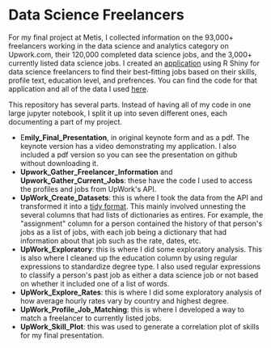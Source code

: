 # Data Science Freelancers

For my final project at Metis, I collected information on the 93,000+ freelancers working in the data science and analytics category on Upwork.com, their 120,000 completed data science jobs, and the 3,000+ currently listed data science jobs. I created an [application](https://robinsones.shinyapps.io/Job_Shiny_App/) using R Shiny for data science freelancers to find their best-fitting jobs based on their skills, profile text, education level, and prefrences. You can find the code for that application and all of the data I used [here](https://github.com/robinsones/Freelancer-Shiny-App). 

This repository has several parts. Instead of having all of my code in one large jupyter notebook, I split it up into seven different ones, each documenting a part of my project. 
- E**mily_Final_Presentation**, in original keynote form and as a pdf. The keynote version has a video demonstrating my application. I also included a pdf version so you can see the presentation on github without downloading it. 
- **Upwork_Gather_Freelancer_Information** and **Upwork_Gather_Current_Jobs**: these have the code I used to access the profiles and jobs from UpWork's API.
- **UpWork_Create_Datasets**: this is where I took the data from the API and transformed it into a [tidy format](ftp://cran.r-project.org/pub/R/web/packages/tidyr/vignettes/tidy-data.html). This mainly involved unnesting the several columns that had lists of dictionaries as entires. For example, the "assignment" column for a person contained the history of that person's jobs as a list of jobs, with each job being a dictionary that had information about that job such as the rate, dates, etc. 
- **UpWork_Exploratory**: this is where I did some exploratory analysis. This is also where I cleaned up the education column by using regular expressions to standardize degree type. I also used regular expressions to classify a person's past job as either a data science job or not based on whether it included one of a list of words. 
- **UpWork_Explore_Rates**: this is where I did some exploratory analysis of how average hourly rates vary by country and highest degree. 
- **UpWork_Profile_Job_Matching**: this is where I developed a way to match a freelancer to currently listed jobs. 
- **UpWork_Skill_Plot**: this was used to generate a correlation plot of skills for my final presentation. 



